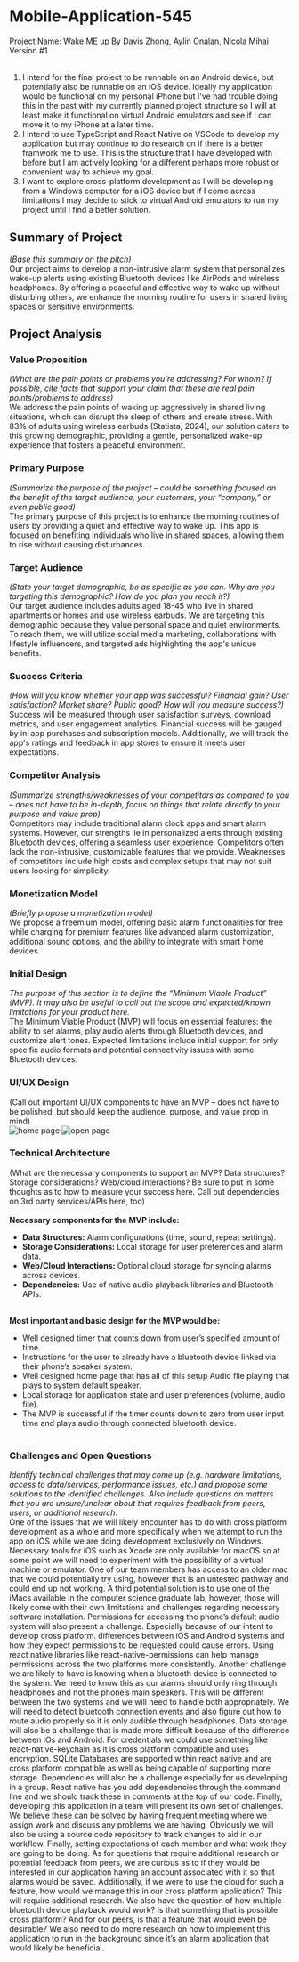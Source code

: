 # Mobile-Application-545
Project Name: Wake ME up
By Davis Zhong, Aylin Onalan, Nicola Mihai<br>
Version #1 <br>
<br>

1. I intend for the final project to be runnable on an Android device, but potentially also be runnable on an iOS device. Ideally my application would be functional on my personal iPhone but I've had trouble doing this in the past with my currently planned project structure so I will at least make it functional on virtual Android emulators and see if I can move it to my iPhone at a later time.
2. I intend to use TypeScript and React Native on VSCode to develop my application but may continue to do research on if there is a better framwork me to use. This is the structure that I have developed with before but I am actively looking for a different perhaps more robust or convenient way to achieve my goal.
3. I want to explore cross-platform development as I will be developing from a Windows computer for a iOS device but if I come across limitations I may decide to stick to virtual Android emulators to run my project until I find a better solution.


## Summary of Project
*(Base this summary on the pitch)* <br>
Our project aims to develop a non-intrusive alarm system that personalizes wake-up alerts using existing Bluetooth devices like AirPods and wireless headphones. By offering a peaceful and effective way to wake up without disturbing others, we enhance the morning routine for users in shared living spaces or sensitive environments.
## Project Analysis
### Value Proposition 
*(What are the pain points or problems you’re addressing?  For whom?  If possible, cite facts that support your claim that these are real pain points/problems to address)* <br>
We address the pain points of waking up aggressively in shared living situations, which can disrupt the sleep of others and create stress. With 83% of adults using wireless earbuds (Statista, 2024), our solution caters to this growing demographic, providing a gentle, personalized wake-up experience that fosters a peaceful environment.
### Primary Purpose
*(Summarize the purpose of the project – could be something focused on the benefit of the target audience, your customers, your “company,” or even public good)* <br>
The primary purpose of this project is to enhance the morning routines of users by providing a quiet and effective way to wake up. This app is focused on benefiting individuals who live in shared spaces, allowing them to rise without causing disturbances.
### Target Audience
*(State your target demographic, be as specific as you can.  Why are you targeting this demographic?  How do you plan you reach it?)* <br>
Our target audience includes adults aged 18-45 who live in shared apartments or homes and use wireless earbuds. We are targeting this demographic because they value personal space and quiet environments. To reach them, we will utilize social media marketing, collaborations with lifestyle influencers, and targeted ads highlighting the app's unique benefits.
### Success Criteria
*(How will you know whether your app was successful?  Financial gain?  User satisfaction?  Market share?  Public good?  How will you measure success?)* <br>
Success will be measured through user satisfaction surveys, download metrics, and user engagement analytics. Financial success will be gauged by in-app purchases and subscription models. Additionally, we will track the app's ratings and feedback in app stores to ensure it meets user expectations.
### Competitor Analysis
*(Summarize strengths/weaknesses of your competitors as compared to you – does not have to be in-depth, focus on things that relate directly to your purpose and value prop)* <br>
Competitors may include traditional alarm clock apps and smart alarm systems. However, our strengths lie in personalized alerts through existing Bluetooth devices, offering a seamless user experience. Competitors often lack the non-intrusive, customizable features that we provide. Weaknesses of competitors include high costs and complex setups that may not suit users looking for simplicity.
### Monetization Model
*(Briefly propose a monetization model)* <br>
We propose a freemium model, offering basic alarm functionalities for free while charging for premium features like advanced alarm customization, additional sound options, and the ability to integrate with smart home devices.
### Initial Design
*The purpose of this section is to define the “Minimum Viable Product” (MVP).  It may also be useful to call out the scope and expected/known limitations for your product here.* <br>
The Minimum Viable Product (MVP) will focus on essential features: the ability to set alarms, play audio alerts through Bluetooth devices, and customize alert tones. Expected limitations include initial support for only specific audio formats and potential connectivity issues with some Bluetooth devices.

### UI/UX Design
(Call out important UI/UX components to have an MVP – does not have to be polished, but should keep the audience, purpose, and value prop in mind) <br>
![home page](./HomePageSC.png "Home Page")
![open page](./OpenPageSC.png "Open Page")

### Technical Architecture
(What are the necessary components to support an MVP?  Data structures?  Storage considerations?  Web/cloud interactions?  Be sure to put in some thoughts as to how to measure your success here.  Call out dependencies on 3rd party services/APIs here, too) <br> <br>
**Necessary components for the MVP include:**
- **Data Structures:** Alarm configurations (time, sound, repeat settings).
- **Storage Considerations:** Local storage for user preferences and alarm data.
- **Web/Cloud Interactions:** Optional cloud storage for syncing alarms across devices.
- **Dependencies:** Use of native audio playback libraries and Bluetooth APIs. <br> <br>

**Most important and basic design for the MVP would be:** <br>
- Well designed timer that counts down from user’s specified amount of time.
- Instructions for the user to already have a bluetooth device linked via their phone’s speaker system.
- Well designed home page that has all of this setup
Audio file playing that plays to system default speaker.
- Local storage for application state and user preferences (volume, audio file).
- The MVP is successful if the timer counts down to zero from user input time and plays audio through connected bluetooth device. <br> <br> 

### Challenges and Open Questions
*Identify technical challenges that may come up (e.g. hardware limitations, access to data/services, performance issues, etc.) and propose some solutions to the identified challenges.  Also include questions on matters that you are unsure/unclear about that requires feedback from peers, users, or additional research.* <br>
One of the issues that we will likely encounter has to do with cross platform development as a whole and more specifically when we attempt to run the app on iOS while we are doing development exclusively on Windows. Necessary tools for iOS such as Xcode are only available for macOS so at some point we will need to experiment with the possibility of a virtual machine or emulator. One of our team members has access to an older mac that we could potentially try using, however that is an untested pathway and could end up not working. A third potential solution is to use one of the iMacs available in the computer science graduate lab, however, those will likely come with their own limitations and challenges regarding necessary software installation. Permissions for accessing the phone’s default audio system will also present a challenge. Especially because of our intent to develop cross platform. differences between iOS and Android systems and how they expect permissions to be requested could cause errors. Using react native libraries like react-native-permissions can help manage permissions across the two platforms more consistently. Another challenge we are likely to have is knowing when a bluetooth device is connected to the system. We need to know this as our alarms should only ring through headphones and not the phone’s main speakers. This will be different between the two systems and we will need to handle both appropriately. We will need to detect bluetooth connection events and also figure out how to route audio properly so it is only audible through headphones. Data storage will also be a challenge that is made more difficult because of the difference between iOs and Android. For credentials we could use something like react-native-keychain as it is cross platform compatible and uses encryption. SQLite Databases are supported within react native and are cross platform compatible as well as being capable of supporting more storage. Dependencies will also be a challenge especially for us developing in a group. React native has you add dependencies through the command line and we should track these in comments at the top of our code. Finally, developing this application in a team will present its own set of challenges. We believe these can be solved by having frequent meeting where we assign work and discuss any problems we are having. Obviously we will also be using a source code repository to track changes to aid in our workflow. Finally, setting expectations of each member and what work they are going to be doing. 
As for questions that require additional research or potential feedback from peers, we are curious as to if they would be interested in our application having an account associated with it so that alarms would be saved. Additionally, if we were to use the cloud for such a feature, how would we manage this in our cross platform application? This will require additional research. We also have the question of how multiple bluetooth device playback would work? Is that something that is possible cross platform? And for our peers, is that a feature that would even be desirable? We also need to do more research on how to implement this application to run in the background since it’s an alarm application that would likely be beneficial. 
